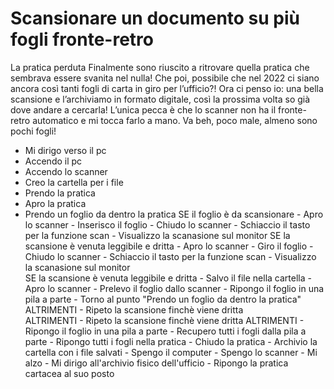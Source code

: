# Scansionare un documento su più fogli fronte-retro
La pratica perduta
Finalmente sono riuscito a ritrovare quella pratica che sembrava essere svanita nel nulla!
Che poi, possibile che nel 2022 ci siano ancora così tanti fogli di carta in giro per l’ufficio?!
Ora ci penso io: una bella scansione e l’archiviamo in formato digitale, così la prossima volta so già dove andare a cercarla!
L’unica pecca è che lo scanner non ha il fronte-retro automatico e mi tocca farlo a mano. Va beh, poco male, almeno sono pochi fogli!

- Mi dirigo verso il pc
- Accendo il pc
- Accendo lo scanner
- Creo la cartella per i file
- Prendo la pratica 
- Apro la pratica​
- Prendo un foglio da dentro la pratica
    SE il foglio è da scansionare
        - Apro lo scanner
        - Inserisco il foglio​
        - Chiudo lo scanner
        - Schiaccio il tasto per la funzione scan
        - Visualizzo la scanasione sul monitor
            SE la scansione è venuta leggibile e dritta
                - Apro lo scanner
                - Giro il foglio
                - Chiudo lo scanner
                - Schiaccio il tasto per la funzione scan
                - Visualizzo la scanasione sul monitor                
            		 SE la scansione è venuta leggibile e dritta
            		     - Salvo il file nella cartella
            		     - Apro lo scanner
            		     - Prelevo il foglio dallo scanner
            		     - Ripongo il foglio in una pila a parte
						 - Torno al punto "Prendo un foglio da dentro la pratica"
            		 ALTRIMENTI
            		 - Ripeto la scansione finchè viene dritta                    
            ALTRIMENTI 
                - Ripeto la scansione finchè viene dritta​
    ALTRIMENTI 
        - Ripongo il foglio in una pila a parte
		- Recupero tutti i fogli dalla pila a parte
		- Ripongo tutti i fogli nella pratica
        - Chiudo la pratica 
        - Archivio la cartella con i file salvati
		- Spengo il computer
		- Spengo lo scanner
		- Mi alzo
		- Mi dirigo all'archivio fisico dell'ufficio
		- Ripongo la pratica cartacea al suo posto